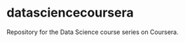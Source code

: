 datasciencecoursera
===================

Repository for the Data Science course series on Coursera.
